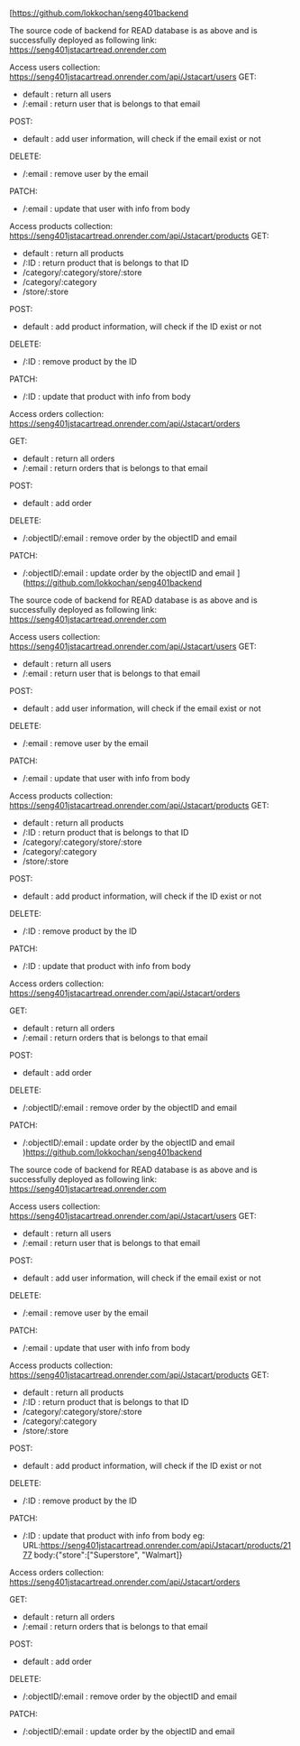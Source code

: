 [https://github.com/lokkochan/seng401backend

The source code of backend for READ database is as above and is successfully deployed as following link:
https://seng401jstacartread.onrender.com

Access users collection:
https://seng401jstacartread.onrender.com/api/Jstacart/users
  GET:
  - default : return all users
  - /:email : return user that is belongs to that email
  
  POST:
  - default : add user information, will check if the email exist or not
  
  DELETE:
  - /:email : remove user by the email
  
  PATCH:
  - /:email : update that user with info from body

Access products collection:
https://seng401jstacartread.onrender.com/api/Jstacart/products
  GET:
  - default : return all products
  - /:ID : return product that is belongs to that ID
  - /category/:category/store/:store
  - /category/:category
  - /store/:store
  
  POST:
  - default : add product information, will check if the ID exist or not
  
  DELETE:
  - /:ID : remove product by the ID
  
  PATCH:
  - /:ID : update that product with info from body

Access orders collection:
https://seng401jstacartread.onrender.com/api/Jstacart/orders

  GET:
  - default : return all orders
  - /:email : return orders that is belongs to that email
  
  POST:
  - default : add order
  
  DELETE:
  - /:objectID/:email : remove order by the objectID and email
  
  PATCH:
  - /:objectID/:email : update order by the objectID and email
](https://github.com/lokkochan/seng401backend

The source code of backend for READ database is as above and is successfully deployed as following link:
https://seng401jstacartread.onrender.com

Access users collection:
https://seng401jstacartread.onrender.com/api/Jstacart/users
  GET:
  - default : return all users
  - /:email : return user that is belongs to that email
  
  POST:
  - default : add user information, will check if the email exist or not
  
  DELETE:
  - /:email : remove user by the email
  
  PATCH:
  - /:email : update that user with info from body

Access products collection:
https://seng401jstacartread.onrender.com/api/Jstacart/products
  GET:
  - default : return all products
  - /:ID : return product that is belongs to that ID
  - /category/:category/store/:store
  - /category/:category
  - /store/:store
  
  POST:
  - default : add product information, will check if the ID exist or not
  
  DELETE:
  - /:ID : remove product by the ID
  
  PATCH:
  - /:ID : update that product with info from body

Access orders collection:
https://seng401jstacartread.onrender.com/api/Jstacart/orders

  GET:
  - default : return all orders
  - /:email : return orders that is belongs to that email
  
  POST:
  - default : add order
  
  DELETE:
  - /:objectID/:email : remove order by the objectID and email
  
  PATCH:
  - /:objectID/:email : update order by the objectID and email
)https://github.com/lokkochan/seng401backend

The source code of backend for READ database is as above and is successfully deployed as following link:
https://seng401jstacartread.onrender.com

Access users collection:
https://seng401jstacartread.onrender.com/api/Jstacart/users
  GET:
  - default : return all users
  - /:email : return user that is belongs to that email
  
  POST:
  - default : add user information, will check if the email exist or not
  
  DELETE:
  - /:email : remove user by the email
  
  PATCH:
  - /:email : update that user with info from body

Access products collection:
https://seng401jstacartread.onrender.com/api/Jstacart/products
  GET:
  - default : return all products
  - /:ID : return product that is belongs to that ID
  - /category/:category/store/:store
  - /category/:category
  - /store/:store
  
  POST:
  - default : add product information, will check if the ID exist or not
  
  DELETE:
  - /:ID : remove product by the ID
  
  PATCH:
  - /:ID : update that product with info from body
  eg: URL:https://seng401jstacartread.onrender.com/api/Jstacart/products/2177
      body:{"store":["Superstore", "Walmart]}
      
Access orders collection:
https://seng401jstacartread.onrender.com/api/Jstacart/orders

  GET:
  - default : return all orders
  - /:email : return orders that is belongs to that email
  
  POST:
  - default : add order
  
  DELETE:
  - /:objectID/:email : remove order by the objectID and email
  
  PATCH:
  - /:objectID/:email : update order by the objectID and email
